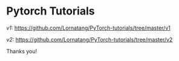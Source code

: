 # Pytorch Tutorials

*v1:*
  https://github.com/Lornatang/PyTorch-tutorials/tree/master/v1

*v2:*
  https://github.com/Lornatang/PyTorch-tutorials/tree/master/v2

Thanks you!